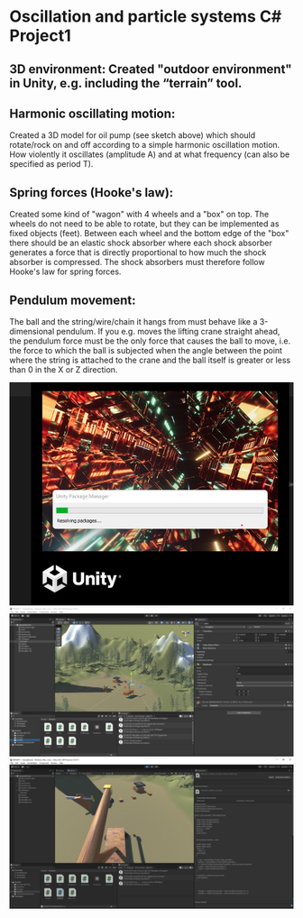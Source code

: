 # Oscillation and particle systems C# Project1

## 3D environment: Created  "outdoor environment" in Unity, e.g. including the “terrain” tool.


## Harmonic oscillating motion:
 Created a 3D model for oil pump (see sketch above) which should rotate/rock on and off according to a simple harmonic oscillation motion. How violently it oscillates (amplitude A) and at what frequency (can also be specified as period T).


## Spring forces (Hooke's law): 
Created some kind of "wagon" with 4 wheels and a "box" on top. The wheels do not need to be able to rotate, but they can be implemented as fixed objects (feet). Between each wheel and the bottom edge of the "box" there should be an elastic shock absorber where each shock absorber generates a force that is directly proportional to how much the shock absorber is compressed. The shock absorbers must therefore follow Hooke's law for spring forces.

## Pendulum movement: 
The ball and the string/wire/chain it hangs from must behave like a 3-dimensional pendulum. If you e.g. moves the lifting crane straight ahead, the pendulum force must be the only force that causes the ball to move, i.e. the force to which the ball is subjected when the angle between the point where the string is attached to the crane and the ball itself is greater or less than 0 in the X or Z direction.
 

![](img/img1.jpg)
![](img/img2.jpg)
![](img/img3.jpg)